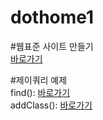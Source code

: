 # dothome1

#웹표준 사이트 만들기<br>
<a href="https://seoyein0322.github.io/dothome1/webstandard/index.html"> 바로가기 </a>

#제이쿼리 예제<br>
find(): <a href=https://seoyein0322.github.io/dothome1/jquery/jQuery04_find2.html>바로가기</a><br>
addClass(): <a href=https://seoyein0322.github.io/dothome1/jquery/jquery06_addClass2.html>바로가기</a>
